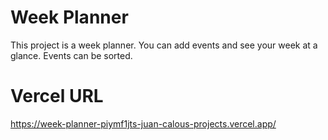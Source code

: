 # Week Planner

This project is a week planner. You can add events and see your week at a glance. Events can be sorted.

# Vercel URL

https://week-planner-piymf1jts-juan-calous-projects.vercel.app/

